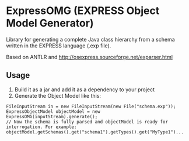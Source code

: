 # ExpressOMG (EXPRESS Object Model Generator)
Library for generating a complete Java class hierarchy from a schema written in the EXPRESS language (.exp file).

Based on ANTLR and http://osexpress.sourceforge.net/exparser.html

## Usage

1. Build it as a jar and add it as a dependency to your project
2. Generate the Object Model like this:

```
FileInputStream in = new FileInputStream(new File("schema.exp"));
ExpressObjectModel objectModel = new ExpressOMG(inputStream).generate();		
// Now the schema is fully parsed and objectModel is ready for interrogation. For example:
objectModel.getSchemas().get("schema1").getTypes().get("MyType1")...
```
